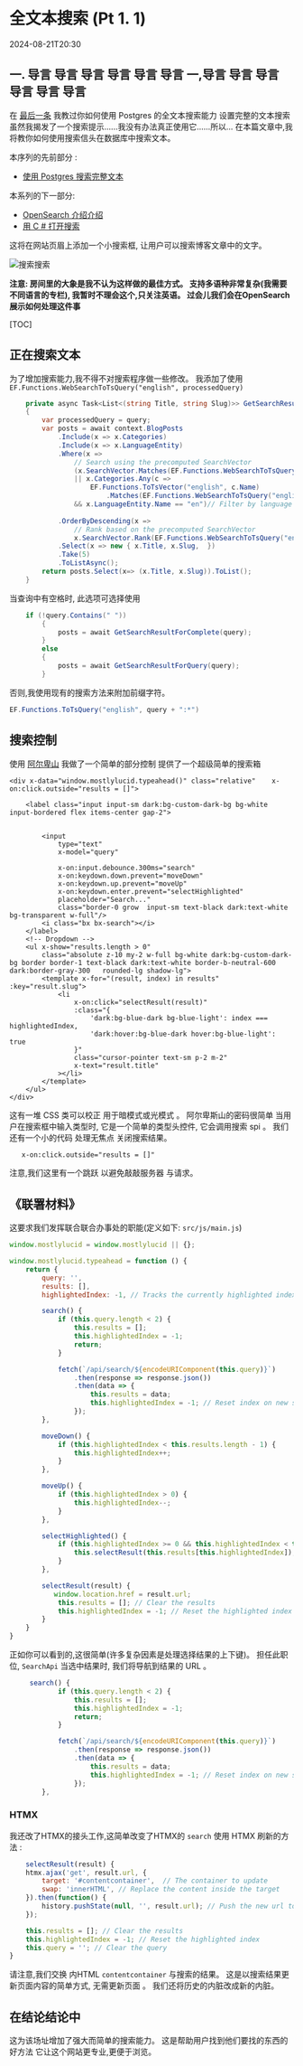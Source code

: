 # 全文本搜索 (Pt 1. 1)

<!--category-- Postgres, Alpine.js -->
<datetime class="hidden">2024-08-21T20:30</datetime>

## 一. 导言 导言 导言 导言 导言 导言 一,导言 导言 导言 导言 导言 导言

在 [最后一条](/blog/textsearchingpt1) 我教过你如何使用 Postgres 的全文本搜索能力 设置完整的文本搜索 虽然我揭发了一个搜索提示......我没有办法真正使用它......所以... 在本篇文章中,我将教你如何使用搜索信头在数据库中搜索文本。

本序列的先前部分 :

- [使用 Postgres 搜索完整文本](/blog/textsearchingpt1)

本系列的下一部分:

- [OpenSearch 介绍介绍](/blog/textsearchingpt2)
- [用 C # 打开搜索](/blog/textsearchingpt3)

这将在网站页眉上添加一个小搜索框, 让用户可以搜索博客文章中的文字。

![搜索搜索](searchbox.png?format=webp&quality=25)

**注意: 房间里的大象是我不认为这样做的最佳方式。 支持多语种非常复杂(我需要不同语言的专栏), 我暂时不理会这个,只关注英语。 过会儿我们会在OpenSearch展示如何处理这件事**

[TOC]

## 正在搜索文本

为了增加搜索能力,我不得不对搜索程序做一些修改。 我添加了使用 `EF.Functions.WebSearchToTsQuery("english", processedQuery)`

```csharp
    private async Task<List<(string Title, string Slug)>> GetSearchResultForQuery(string query)
    {
        var processedQuery = query;
        var posts = await context.BlogPosts
            .Include(x => x.Categories)
            .Include(x => x.LanguageEntity)
            .Where(x =>
                // Search using the precomputed SearchVector
                (x.SearchVector.Matches(EF.Functions.WebSearchToTsQuery("english", processedQuery)) // Use precomputed SearchVector for title and content
                || x.Categories.Any(c =>
                    EF.Functions.ToTsVector("english", c.Name)
                        .Matches(EF.Functions.WebSearchToTsQuery("english", processedQuery)))) // Search in categories
                && x.LanguageEntity.Name == "en")// Filter by language
            
            .OrderByDescending(x =>
                // Rank based on the precomputed SearchVector
                x.SearchVector.Rank(EF.Functions.WebSearchToTsQuery("english", processedQuery))) // Use precomputed SearchVector for ranking
            .Select(x => new { x.Title, x.Slug,  })
            .Take(5)
            .ToListAsync();
        return posts.Select(x=> (x.Title, x.Slug)).ToList();
    }
```

当查询中有空格时, 此选项可选择使用

```csharp
    if (!query.Contains(" "))
        {
            posts = await GetSearchResultForComplete(query);
        }
        else
        {
            posts = await GetSearchResultForQuery(query);
        }
```

否则,我使用现有的搜索方法来附加前缀字符。

```csharp
EF.Functions.ToTsQuery("english", query + ":*")

```

## 搜索控制

使用 [阿尔卑山](https://alpinejs.dev/) 我做了一个简单的部分控制 提供了一个超级简单的搜索箱

```razor
<div x-data="window.mostlylucid.typeahead()" class="relative"    x-on:click.outside="results = []">

    <label class="input input-sm dark:bg-custom-dark-bg bg-white input-bordered flex items-center gap-2">
       
        
        <input
            type="text"
            x-model="query"

            x-on:input.debounce.300ms="search"
            x-on:keydown.down.prevent="moveDown"
            x-on:keydown.up.prevent="moveUp"
            x-on:keydown.enter.prevent="selectHighlighted"
            placeholder="Search..."
            class="border-0 grow  input-sm text-black dark:text-white bg-transparent w-full"/>
        <i class="bx bx-search"></i>
    </label>
    <!-- Dropdown -->
    <ul x-show="results.length > 0"
        class="absolute z-10 my-2 w-full bg-white dark:bg-custom-dark-bg border border-1 text-black dark:text-white border-b-neutral-600 dark:border-gray-300   rounded-lg shadow-lg">
        <template x-for="(result, index) in results" :key="result.slug">
            <li
                x-on:click="selectResult(result)"
                :class="{
                    'dark:bg-blue-dark bg-blue-light': index === highlightedIndex,
                    'dark:hover:bg-blue-dark hover:bg-blue-light': true
                }"
                class="cursor-pointer text-sm p-2 m-2"
                x-text="result.title"
            ></li>
        </template>
    </ul>
</div>
```

这有一堆 CSS 类可以校正 用于暗模式或光模式 。 阿尔卑斯山的密码很简单 当用户在搜索框中输入类型时, 它是一个简单的类型头控件, 它会调用搜索 spi 。
我们还有一个小的代码 处理无焦点 关闭搜索结果。

```html
   x-on:click.outside="results = []"
```

注意,我们这里有一个跳跃 以避免敲敲服务器 与请求。

## 《联署材料》

这要求我们发挥联合联合办事处的职能(定义如下: `src/js/main.js`)

```javascript
window.mostlylucid = window.mostlylucid || {};

window.mostlylucid.typeahead = function () {
    return {
        query: '',
        results: [],
        highlightedIndex: -1, // Tracks the currently highlighted index

        search() {
            if (this.query.length < 2) {
                this.results = [];
                this.highlightedIndex = -1;
                return;
            }

            fetch(`/api/search/${encodeURIComponent(this.query)}`)
                .then(response => response.json())
                .then(data => {
                    this.results = data;
                    this.highlightedIndex = -1; // Reset index on new search
                });
        },

        moveDown() {
            if (this.highlightedIndex < this.results.length - 1) {
                this.highlightedIndex++;
            }
        },

        moveUp() {
            if (this.highlightedIndex > 0) {
                this.highlightedIndex--;
            }
        },

        selectHighlighted() {
            if (this.highlightedIndex >= 0 && this.highlightedIndex < this.results.length) {
                this.selectResult(this.results[this.highlightedIndex]);
            }
        },

        selectResult(result) {
           window.location.href = result.url;
            this.results = []; // Clear the results
            this.highlightedIndex = -1; // Reset the highlighted index
        }
    }
}
```

正如你可以看到的,这很简单(许多复杂因素是处理选择结果的上下键)。
担任此职位, `SearchApi`
当选中结果时, 我们将导航到结果的 URL 。

```javascript
     search() {
            if (this.query.length < 2) {
                this.results = [];
                this.highlightedIndex = -1;
                return;
            }

            fetch(`/api/search/${encodeURIComponent(this.query)}`)
                .then(response => response.json())
                .then(data => {
                    this.results = data;
                    this.highlightedIndex = -1; // Reset index on new search
                });
        },
```

### HTMX

我还改了HTMX的接头工作,这简单改变了HTMX的 `search` 使用 HTMX 刷新的方法 :

```javascript
    selectResult(result) {
    htmx.ajax('get', result.url, {
        target: '#contentcontainer',  // The container to update
        swap: 'innerHTML', // Replace the content inside the target
    }).then(function() {
        history.pushState(null, '', result.url); // Push the new url to the history
    });

    this.results = []; // Clear the results
    this.highlightedIndex = -1; // Reset the highlighted index
    this.query = ''; // Clear the query
}
```

请注意,我们交换 内HTML `contentcontainer` 与搜索的结果。 这是以搜索结果更新页面内容的简单方式, 无需更新页面 。
我们还将历史的内脏改成新的内脏。

## 在结论结论中

这为该场址增加了强大而简单的搜索能力。 这是帮助用户找到他们要找的东西的好方法
它让这个网站更专业,更便于浏览。